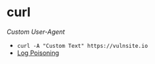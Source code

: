 # curl

*Custom User-Agent*
- `curl -A "Custom Text" https://vulnsite.io`
- [Log Poisoning](../../knowledge-base/vulnerabilities/Log%20Poisoning.md)